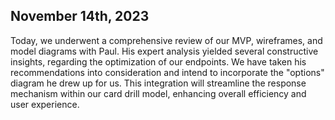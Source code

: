 ## November 14th, 2023

Today, we underwent a comprehensive review of our MVP, wireframes, and model diagrams with Paul. His expert analysis yielded several constructive insights, regarding the optimization of our endpoints. We have taken his recommendations into consideration and intend to incorporate the "options" diagram he drew up for us. This integration will streamline the response mechanism within our card drill model, enhancing overall efficiency and user experience.
